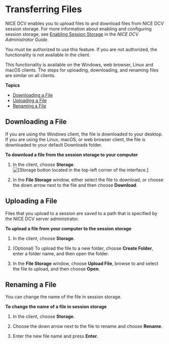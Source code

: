 # Transferring Files<a name="using-transfer"></a>

NICE DCV enables you to upload files to and download files from NICE DCV session storage\. For more information about enabling and configuring session storage, see [Enabling Session Storage](https://docs.aws.amazon.com/dcv/latest/adminguide/manage-storage.html) in the *NICE DCV Administrator Guide*\.

You must be authorized to use this feature\. If you are not authorized, the functionality is not available in the client\.

This functionality is available on the Windows, web browser, Linux and macOS clients\. The steps for uploading, downloading, and renaming files are similar on all clients\.

**Topics**
+ [Downloading a File](#using-transfer-download)
+ [Uploading a File](#using-transfer-upload)
+ [Renaming a File](#using-transfer-rename)

## Downloading a File<a name="using-transfer-download"></a>

If you are using the Windows client, the file is downloaded to your desktop\. If you are using the Linux, macOS, or web browser client, the file is downloaded to your default Downloads folder\.

**To download a file from the session storage to your computer**

1. In the client, choose **Storage**\.  
![\[Storage button located in the top-left corner of the interface.\]](http://docs.aws.amazon.com/dcv/latest/userguide/images/storage.png)

1. In the **File Storage** window, either select the file to download, or choose the down arrow next to the file and then choose **Download**\.

## Uploading a File<a name="using-transfer-upload"></a>

Files that you upload to a session are saved to a path that is specified by the NICE DCV server administrator\. 

**To upload a file from your computer to the session storage**

1. In the client, choose **Storage**\.

1. \(Optional\) To upload the file to a new folder, choose **Create Folder**, enter a folder name, and then open the folder\. 

1. In the **File Storage** window, choose **Upload File**, browse to and select the file to upload, and then choose **Open**\.

## Renaming a File<a name="using-transfer-rename"></a>

You can change the name of the file in session storage\.

**To change the name of a file in session storage**

1. In the client, choose **Storage**\.

1. Choose the down arrow next to the file to rename and choose **Rename**\.

1. Enter the new file name and press **Enter**\.